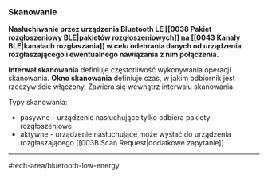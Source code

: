### Skanowanie
**Nasłuchiwanie przez urządzenia Bluetooth LE [[0038 Pakiet rozgłoszeniowy BLE|pakietów rozgłoszeniowych]] na [[0043 Kanały BLE|kanałach rozgłaszania]] w celu odebrania danych od urządzenia rozgłaszającego i ewentualnego nawiązania z nim połączenia.**

**Interwał skanowania** definiuje częstotliwość wykonywania operacji skanowania.
**Okno skanowania** definiuje czas, w jakim odbiornik jest rzeczywiście włączony. Zawiera się wewnątrz interwału skanowania.

Typy skanowania:
- pasywne - urządzenie nasłuchujące tylko odbiera pakiety rozgłoszeniowe
- aktywne - urządzenie nasłuchujące może wysłać do urządzenia rozgłaszającego [[003B Scan Request|dodatkowe zapytanie]]

---
#tech-area/bluetooth-low-energy 